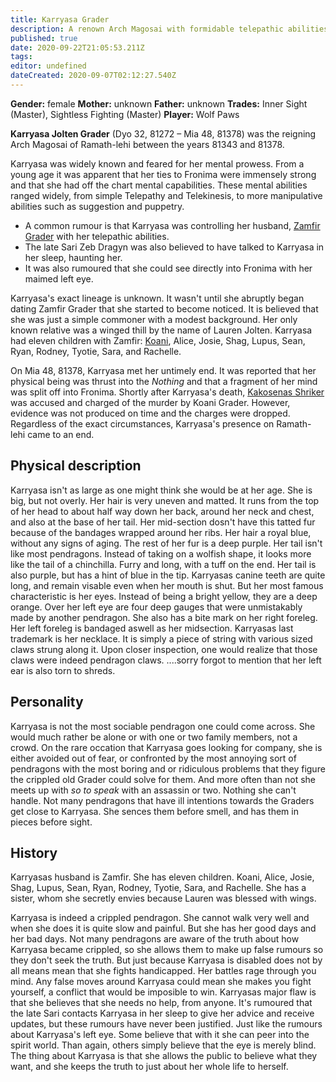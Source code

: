 ```yaml
---
title: Karryasa Grader
description: A renown Arch Magosai with formidable telepathic abilities.
published: true
date: 2020-09-22T21:05:53.211Z
tags: 
editor: undefined
dateCreated: 2020-09-07T02:12:27.540Z
---
```


**Gender:** female
**Mother:** unknown
**Father:** unknown
**Trades:** Inner Sight (Master), Sightless Fighting (Master)
**Player:** Wolf Paws

**Karryasa Jolten Grader** (Dyo 32, 81272 – Mia 48, 81378) was the reigning Arch Magosai of Ramath-lehi between the years 81343 and 81378.

Karryasa was widely known and feared for her mental prowess. From a young age it was apparent that her ties to Fronima were immensely strong and that she had off the chart mental capabilities. These mental abilities ranged widely, from simple Telepathy and Telekinesis, to more manipulative abilities such as suggestion and puppetry.

- A common rumour is that Karryasa was controlling her husband, [Zamfir Grader](/characters/zamfir-grader) with her telepathic abilities.
- The late Sari Zeb Dragyn was also believed to have talked to Karryasa in her sleep, haunting her.
- It was also rumoured that she could see directly into Fronima with her maimed left eye.

Karryasa's exact lineage is unknown. It wasn't until she abruptly began dating Zamfir Grader that she started to become noticed. It is believed that she was just a simple commoner with a modest background. Her only known relative was a winged thill by the name of Lauren Jolten. Karryasa had eleven children with Zamfir: [Koani](/characters/koani-grader), Alice, Josie, Shag, Lupus, Sean, Ryan, Rodney, Tyotie, Sara, and Rachelle.

On Mia 48, 81378, Karryasa met her untimely end. It was reported that her physical being was thrust into the *Nothing* and that a fragment of her mind was split off into Fronima. Shortly after Karryasa's death, [Kakosenas Shriker](/characters/kakosenas-shriker) was accused and charged of the murder by Koani Grader. However, evidence was not produced on time and the charges were dropped. Regardless of the exact circumstances, Karryasa's presence on Ramath-lehi came to an end.

## Physical description

Karryasa isn't as large as one might think she would be at her age. She is big, but not overly. Her hair is very uneven and matted. It runs from the top of her head to about half way down her back, around her neck and chest, and also at the base of her tail. Her mid-section dosn't have this tatted fur because of the bandages wrapped around her ribs. Her hair a royal blue, without any signs of aging. The rest of her fur is a deep purple. Her tail isn't like most pendragons. Instead of taking on a wolfish shape, it looks more like the tail of a chinchilla. Furry and long, with a tuff on the end. Her tail is also purple, but has a hint of blue in the tip. Karryasas canine teeth are quite long, and remain visable even when her mouth is shut. But her most famous characteristic is her eyes. Instead of being a bright yellow, they are a deep orange. Over her left eye are four deep gauges that were unmistakably made by another pendragon. She also has a bite mark on her right foreleg. Her left foreleg is bandaged aswell as her midsection. Karryasas last trademark is her necklace. It is simply a piece of string with various sized claws strung along it. Upon closer inspection, one would realize that those claws were indeed pendragon claws.  ....sorry forgot to mention that her left ear is also torn to shreds.

## Personality

Karryasa is not the most sociable pendragon one could come across. She would much rather be alone or with one or two family members, not a crowd. On the rare occation that Karryasa goes looking for company, she is either avoided out of fear, or confronted by the most annoying sort of pendragons with the most boring and or ridiculous problems that they figure the crippled old Grader could solve for them. And more often than not she meets up with *so to speak* with an assassin or two. Nothing she can't handle. Not many pendragons that have ill intentions towards the Graders get close to Karryasa. She sences them before smell, and has them in pieces before sight.

## History 

Karryasas husband is Zamfir. She has eleven children. Koani, Alice, Josie, Shag, Lupus, Sean, Ryan, Rodney, Tyotie, Sara, and Rachelle. She has a sister, whom she secretly envies because Lauren was blessed with wings. 

Karryasa is indeed a crippled pendragon. She cannot walk very well and when she does it is quite slow and painful. But she has her good days and her bad days. Not many pendragons are aware of the truth about how Karryasa became crippled, so she allows them to make up false rumours so they don't seek the truth. But just because Karryasa is disabled does not by all means mean that she fights handicapped. Her battles rage through you mind. Any false moves around Karryasa could mean she makes you fight yourself, a conflict that would be imposible to win. Karryasas major flaw is that she believes that she needs no help, from anyone. It's rumoured that the late Sari contacts Karryasa in her sleep to give her advice and receive updates, but these rumours have never been justified. Just like the rumours about Karryasa's left eye. Some believe that with it she can peer into the spirit world. Than again, others simply believe that the eye is merely blind. The thing about Karryasa is that she allows the public to believe what they want, and she keeps the truth to just about her whole life to herself.